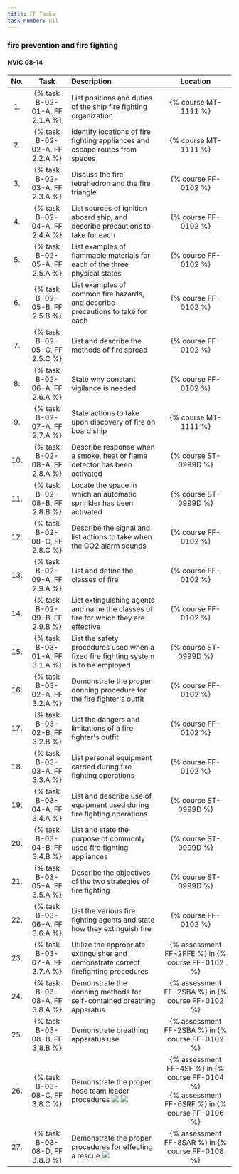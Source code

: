 ```yaml
---
title: FF Tasks
task_number: nil
---
```



### fire prevention and fire fighting

#### NVIC 08-14

| No.   | Task | Description | Location |
|:-----:|:----:|:------------|:-------:|
| 1. | {% task B-02-01-A, FF 2.1.A %} | List positions and duties of the ship fire fighting organization | {% course MT-1111 %}|
| 2. | {% task B-02-02-A, FF 2.2.A %} | Identify locations of fire fighting appliances and escape routes from spaces | {% course MT-1111 %}|
| 3. | {% task B-02-03-A, FF 2.3.A %} | Discuss the fire tetrahedron and the fire triangle | {% course FF-0102 %}|
| 4. | {% task B-02-04-A, FF 2.4.A %} | List sources of ignition aboard ship, and describe precautions to take for each | {% course FF-0102 %}|
| 5. | {% task B-02-05-A, FF 2.5.A %} | List examples of flammable materials for each of the three physical states | {% course FF-0102 %}|
| 6. | {% task B-02-05-B, FF 2.5.B %} | List examples of common fire hazards, and describe precautions to take for each | {% course FF-0102 %}|
| 7. | {% task B-02-05-C, FF 2.5.C %} | List and describe the methods of fire spread | {% course FF-0102 %}|
| 8. | {% task B-02-06-A, FF 2.6.A %} | State why constant vigilance is needed | {% course FF-0102 %}|
| 9. | {% task B-02-07-A, FF 2.7.A %} | State actions to take upon discovery of fire on board ship | {% course MT-1111 %}|
| 10. | {% task B-02-08-A, FF 2.8.A %} | Describe response when a smoke, heat or flame detector has been activated | {% course ST-0999D %}|
| 11. | {% task B-02-08-B, FF 2.8.B %} | Locate the space in which an automatic sprinkler has been activated | {% course ST-0999D %}|
| 12. | {% task B-02-08-C, FF 2.8.C %} | Describe the signal and list actions to take when the CO2 alarm sounds | {% course FF-0102 %}|
| 13. | {% task B-02-09-A, FF 2.9.A %} | List and define the classes of fire | {% course FF-0102 %}|
| 14. | {% task B-02-09-B, FF 2.9.B %} | List extinguishing agents and name the classes of fire for which they are effective | {% course FF-0102 %}|
| 15. | {% task B-03-01-A, FF 3.1.A %} | List the safety procedures used when a fixed fire fighting system is to be employed | {% course ST-0999D %}|
| 16. | {% task B-03-02-A, FF 3.2.A %} | Demonstrate the proper donning procedure for the fire fighter's outfit | {% course FF-0102 %}|
| 17. | {% task B-03-02-B, FF 3.2.B %} | List the dangers and limitations of a fire fighter's outfit | {% course FF-0102 %}|
| 18. | {% task B-03-03-A, FF 3.3.A %} | List personal equipment carried during fire fighting operations | {% course FF-0102 %}|
| 19. | {% task B-03-04-A, FF 3.4.A %} | List and describe use of equipment used during fire fighting operations | {% course ST-0999D %}|
| 20. | {% task B-03-04-B, FF 3.4.B %} | List and state the purpose of commonly used fire fighting appliances | {% course ST-0999D %}|
| 21. | {% task B-03-05-A, FF 3.5.A %} | Describe the objectives of the two strategies of fire fighting | {% course ST-0999D %}|
| 22. | {% task B-03-06-A, FF 3.6.A %} | List the various fire fighting agents and state how they extinguish fire | {% course FF-0102 %}|
| 23. | {% task B-03-07-A, FF 3.7.A %} | Utilize the appropriate extinguisher and demonstrate correct firefighting procedures | {% assessment FF-2PFE %} in {% course FF-0102 %} |
| 24. | {% task B-03-08-A, FF 3.8.A %} | Demonstrate the donning methods for self-contained breathing apparatus | {% assessment FF-2SBA %} in {% course FF-0102 %} |
| 25. | {% task B-03-08-B, FF 3.8.B %} | Demonstrate breathing apparatus use | {% assessment FF-2SBA %} in {% course FF-0102 %} |
| 26. | {% task B-03-08-C, FF 3.8.C %} | Demonstrate the proper hose team leader procedures ![]({{site.baseurl}}/assets/images/new.jpg)  ![]({{site.baseurl}}/assets/images/new.jpg)  | {% assessment FF-4SF %} in {% course FF-0104 %} <br/> {% assessment FF-6SRF %} in {% course FF-0106 %} |
| 27. | {% task B-03-08-D, FF 3.8.D %} | Demonstrate the proper procedures for effecting a rescue ![]({{site.baseurl}}/assets/images/new.jpg)  | {% assessment FF-8SAR %} in {% course FF-0108 %} |
